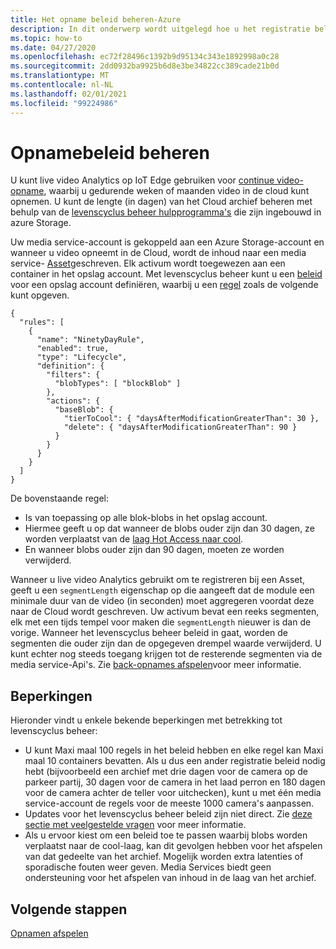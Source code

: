 ```yaml
---
title: Het opname beleid beheren-Azure
description: In dit onderwerp wordt uitgelegd hoe u het registratie beleid beheert.
ms.topic: how-to
ms.date: 04/27/2020
ms.openlocfilehash: ec72f28496c1392b9d95134c343e1892998a0c28
ms.sourcegitcommit: 2dd0932ba9925b6d8e3be34822cc389cade21b0d
ms.translationtype: MT
ms.contentlocale: nl-NL
ms.lasthandoff: 02/01/2021
ms.locfileid: "99224986"
---
```

# <a name="manage-recording-policy"></a>Opnamebeleid beheren

U kunt live video Analytics op IoT Edge gebruiken voor [continue video-opname](continuous-video-recording-concept.md), waarbij u gedurende weken of maanden video in de cloud kunt opnemen. U kunt de lengte (in dagen) van het Cloud archief beheren met behulp van de [levenscyclus beheer hulpprogramma's](../../storage/blobs/storage-lifecycle-management-concepts.md?tabs=azure-portal) die zijn ingebouwd in azure Storage.  

Uw media service-account is gekoppeld aan een Azure Storage-account en wanneer u video opneemt in de Cloud, wordt de inhoud naar een media service- [Asset](../latest/assets-concept.md)geschreven. Elk activum wordt toegewezen aan een container in het opslag account. Met levenscyclus beheer kunt u een [beleid](../../storage/blobs/storage-lifecycle-management-concepts.md?tabs=azure-portal#policy) voor een opslag account definiëren, waarbij u een [regel](../../storage/blobs/storage-lifecycle-management-concepts.md?tabs=azure-portal#rules) zoals de volgende kunt opgeven.

```
{
  "rules": [
    {
      "name": "NinetyDayRule",
      "enabled": true,
      "type": "Lifecycle",
      "definition": {
        "filters": {
          "blobTypes": [ "blockBlob" ]
        },
        "actions": {
          "baseBlob": {
            "tierToCool": { "daysAfterModificationGreaterThan": 30 },
            "delete": { "daysAfterModificationGreaterThan": 90 }
          }
        }
      }
    }
  ]
}
```

De bovenstaande regel:

* Is van toepassing op alle blok-blobs in het opslag account.
* Hiermee geeft u op dat wanneer de blobs ouder zijn dan 30 dagen, ze worden verplaatst van de [laag Hot Access naar cool](../../storage/blobs/storage-blob-storage-tiers.md?tabs=azure-portal).
* En wanneer blobs ouder zijn dan 90 dagen, moeten ze worden verwijderd.

Wanneer u live video Analytics gebruikt om te registreren bij een Asset, geeft u een `segmentLength` eigenschap op die aangeeft dat de module een minimale duur van de video (in seconden) moet aggregeren voordat deze naar de Cloud wordt geschreven. Uw activum bevat een reeks segmenten, elk met een tijds tempel voor maken die `segmentLength` nieuwer is dan de vorige. Wanneer het levenscyclus beheer beleid in gaat, worden de segmenten die ouder zijn dan de opgegeven drempel waarde verwijderd. U kunt echter nog steeds toegang krijgen tot de resterende segmenten via de media service-Api's. Zie [back-opnames afspelen](playback-recordings-how-to.md)voor meer informatie. 

## <a name="limitations"></a>Beperkingen

Hieronder vindt u enkele bekende beperkingen met betrekking tot levenscyclus beheer:

* U kunt Maxi maal 100 regels in het beleid hebben en elke regel kan Maxi maal 10 containers bevatten. Als u dus een ander registratie beleid nodig hebt (bijvoorbeeld een archief met drie dagen voor de camera op de parkeer partij, 30 dagen voor de camera in het laad perron en 180 dagen voor de camera achter de teller voor uitchecken), kunt u met één media service-account de regels voor de meeste 1000 camera's aanpassen.
* Updates voor het levenscyclus beheer beleid zijn niet direct. Zie [deze sectie met veelgestelde vragen](../../storage/blobs/storage-lifecycle-management-concepts.md?tabs=azure-portal#faq) voor meer informatie.
* Als u ervoor kiest om een beleid toe te passen waarbij blobs worden verplaatst naar de cool-laag, kan dit gevolgen hebben voor het afspelen van dat gedeelte van het archief. Mogelijk worden extra latenties of sporadische fouten weer geven. Media Services biedt geen ondersteuning voor het afspelen van inhoud in de laag van het archief.

## <a name="next-steps"></a>Volgende stappen

[Opnamen afspelen](playback-recordings-how-to.md)
